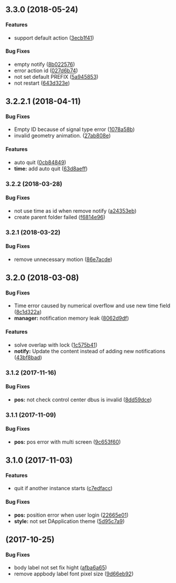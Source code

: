 <a name=""></a>
##  3.3.0 (2018-05-24)


#### Features

*   support default action ([3ecb1f41](https://github.com/linuxdeepin/deepin-notifications/commit/3ecb1f416736dc0971403038e852732d0aa52648))

#### Bug Fixes

*   empty notify ([8b022576](https://github.com/linuxdeepin/deepin-notifications/commit/8b022576282233bfd8619feb5edc1900c7ab1e19))
*   error action id ([027d6b74](https://github.com/linuxdeepin/deepin-notifications/commit/027d6b74c07f9de2531bd6cf2087f567606f6047))
*   not set default PREFIX ([5a945853](https://github.com/linuxdeepin/deepin-notifications/commit/5a94585328f1643df342acbfedc8f578f4c027bc))
*   not restart ([643d323e](https://github.com/linuxdeepin/deepin-notifications/commit/643d323ea7430f3b2096e441d1712ce32fcb7e6d))



<a name=""></a>
##  3.2.2.1 (2018-04-11)


#### Bug Fixes

*   Empty ID because of signal type error ([1078a58b](https://github.com/linuxdeepin/deepin-notifications/commit/1078a58b344aa89028776496250aab5e70556312))
*   invalid geometry animation. ([27ab808e](https://github.com/linuxdeepin/deepin-notifications/commit/27ab808ec67b31b41796fabbdfbfa79095e55921))

#### Features

*   auto quit ([0cb84849](https://github.com/linuxdeepin/deepin-notifications/commit/0cb84849e95a346659314302639e684593066740))
* **time:**  add auto quit ([63d8aeff](https://github.com/linuxdeepin/deepin-notifications/commit/63d8aefff5cbc2e7ae06857636d4fd6e0642e768))



<a name="3.2.2"></a>
### 3.2.2 (2018-03-28)


#### Bug Fixes

*   not use time as id when remove notify ([a24353eb](https://github.com/linuxdeepin/deepin-notifications/commit/a24353ebc3c9df5f94a342435fd91726d26d01ec))
*   create parent folder failed ([f6814e96](https://github.com/linuxdeepin/deepin-notifications/commit/f6814e9660e3d5c408354ce59e8fead0f3687e59))



<a name="3.2.1"></a>
### 3.2.1 (2018-03-22)


#### Bug Fixes

*   remove unnecessary motion ([86e7acde](https://github.com/linuxdeepin/deepin-notifications/commit/86e7acde6cdc16d45589199883294dc45cdbc5f7))



<a name=""></a>
##  3.2.0 (2018-03-08)


#### Bug Fixes

*   Time error caused by numerical overflow and use new time field ([8c1d322a](https://github.com/linuxdeepin/deepin-notifications/commit/8c1d322a1ab553b9f5260c1ea24680287cd5c2eb))
* **manager:**  notification memory leak ([8062d9df](https://github.com/linuxdeepin/deepin-notifications/commit/8062d9dfb76efe9746c8459cc0eb2bb950cf77a2))

#### Features

*   solve overlap with lock ([1c575b41](https://github.com/linuxdeepin/deepin-notifications/commit/1c575b416c12c849afc920c07e87932dc51798bf))
* **notify:**  Update the content instead of adding new notifications ([43bf8bad](https://github.com/linuxdeepin/deepin-notifications/commit/43bf8bad8ee141ee068b77228f1333c2d4722acd))



<a name="3.1.2"></a>
### 3.1.2 (2017-11-16)


#### Bug Fixes

* **pos:**  not check control center dbus is invalid ([8dd59dce](https://github.com/linuxdeepin/deepin-notifications/commit/8dd59dce0bc13318bb757ef1e6ce40ddac167308))



<a name="3.1.1"></a>
### 3.1.1 (2017-11-09)


#### Bug Fixes

* **pos:**  pos error with multi screen ([9c653f60](https://github.com/linuxdeepin/deepin-notifications/commit/9c653f60c131e2d633a2619c133b4fffafafc938))



<a name=""></a>
##  3.1.0 (2017-11-03)


#### Features

*   quit if another instance starts ([c7edfacc](https://github.com/linuxdeepin/deepin-notifications/commit/c7edfacc37c54c15b3aa4ba052c47deca368c851))

#### Bug Fixes

* **pos:**  position error when user login ([22665e01](https://github.com/linuxdeepin/deepin-notifications/commit/22665e01589a92a6a1626850e85f5302eb61a96a))
* **style:**  not set DApplication theme ([5d95c7a9](https://github.com/linuxdeepin/deepin-notifications/commit/5d95c7a9e9c51ee920e8b3d9cd3951595381aecd))



<a name=""></a>
##  (2017-10-25)


#### Bug Fixes

*   body label not set fix hight ([afba6a65](https://github.com/linuxdeepin/deepin-notifications/commit/afba6a65462464abab4bf6cb3bda86dac7f242c8))
*   remove appbody label font pixel size ([9d66eb92](https://github.com/linuxdeepin/deepin-notifications/commit/9d66eb92d12ec6b5501d15bdc36e7025fcb3adfc))



